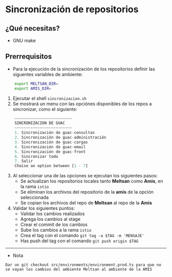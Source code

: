 # Sincronización de repositorios

## ¿Qué necesitas?
- GNU make

## Prerrequisitos
- Para la ejecución de la sincronización de los repositorios definir las siguentes variables de ambiente:
```bash
    export MELTSAN_DIR=
    export AMIS_DIR=
```

1. Ejecutar el shell `sincronizacion.sh`
2. Se mostrará un menu con las opciónes disponibles de los repos a sincronizar, como el siguiente:
```js
    ~~~~~~~~~~~~~~~~~~~~~~~~~
    SINCRONIZACION DE GUAC
    ~~~~~~~~~~~~~~~~~~~~~~~~~
    1. Sincronización de guac-consultas
    2. Sincronización de guac-administración
    3. Sincronización de guac-cargas
    4. Sincronización de guac-email
    5. Sincronización de guac-front
    6. Sincronizar todo
    7. Salir
    Choise an option between [1 - 7]
```

3. Al seleccionar una de las opciones se ejecutan los siguientes pasos:
    - Se actualizan los repositorios locales tanto **Meltsan** como **Amis**, en la rama `istio`
    - Se eliminan los archivos del repositorio de la **amis** de la opción seleccionada
    - Se copian los archivos del repo de **Meltsan** al repo de la **Amis**
4. Validar los siguientes puntos:
    - Validar los cambios realizados
    - Agrega los cambios al stage
    - Crear el commit de los cambios
    - Sube los cambios a la rama `istio`
    - Crea el tag con el comando `git tag -a $TAG -m 'MENSAJE'`
    - Has push del tag con el comando `git push origin $TAG`

---

- Nota
> 
    Dar un git checkout src/environments/environment.prod.ts para que no se vayan los cambios del ambiente Meltsan al ambiente de la AMIS